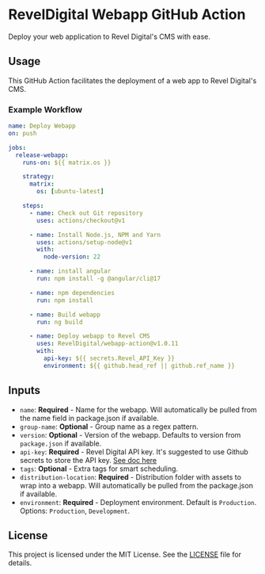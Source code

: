 # RevelDigital Webapp GitHub Action

Deploy your web application to Revel Digital's CMS with ease.

## Usage

This GitHub Action facilitates the deployment of a web app to Revel Digital's CMS.

### Example Workflow

```yaml
name: Deploy Webapp
on: push

jobs:
  release-webapp:
    runs-on: ${{ matrix.os }}

    strategy:
      matrix:
        os: [ubuntu-latest]

    steps:
      - name: Check out Git repository
        uses: actions/checkout@v1

      - name: Install Node.js, NPM and Yarn
        uses: actions/setup-node@v1
        with:
          node-version: 22

      - name: install angular
        run: npm install -g @angular/cli@17

      - name: npm dependencies
        run: npm install

      - name: Build webapp
        run: ng build

      - name: Deploy webapp to Revel CMS
        uses: RevelDigital/webapp-action@v1.0.11
        with:
          api-key: ${{ secrets.Revel_API_Key }}
          environment: ${{ github.head_ref || github.ref_name }}
```

## Inputs

- `name`: **Required** - Name for the webapp. Will automatically be pulled from the name field in package.json if available.
- `group-name`: **Optional** - Group name as a regex pattern.
- `version`: **Optional** - Version of the webapp. Defaults to version from `package.json` if available.
- `api-key`: **Required** - Revel Digital API key. It's suggested to use Github secrets to store the API key. [See doc here](https://docs.github.com/en/actions/security-for-github-actions/security-guides/using-secrets-in-github-actions)
- `tags`: **Optional** - Extra tags for smart scheduling.
- `distribution-location`: **Required** - Distribution folder with assets to wrap into a webapp. Will automatically be pulled from the package.json if available.
- `environment`: **Required** - Deployment environment. Default is `Production`. Options: `Production`, `Development`.

## License

This project is licensed under the MIT License. See the [LICENSE](LICENSE) file for details.
